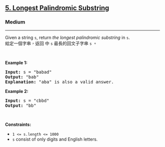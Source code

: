<h2><a href="https://leetcode.com/problems/longest-palindromic-substring/">5. Longest Palindromic Substring</a></h2><h3>Medium</h3><hr><div><p data-immersive-translate-effect="1" data-immersive_translate_walked="7da7b84e-afd4-4dd4-aa6a-52567a58c3ac">Given a string <code data-immersive-translate-effect="1" data-immersive_translate_walked="7da7b84e-afd4-4dd4-aa6a-52567a58c3ac">s</code>, return <em data-immersive-translate-effect="1" data-immersive_translate_walked="7da7b84e-afd4-4dd4-aa6a-52567a58c3ac">the longest</em> <span data-keyword="palindromic-string" data-immersive-translate-effect="1" data-immersive_translate_walked="7da7b84e-afd4-4dd4-aa6a-52567a58c3ac"><em data-immersive-translate-effect="1" data-immersive_translate_walked="7da7b84e-afd4-4dd4-aa6a-52567a58c3ac">palindromic</em></span> <span data-keyword="substring-nonempty" data-immersive-translate-effect="1" data-immersive_translate_walked="7da7b84e-afd4-4dd4-aa6a-52567a58c3ac"><em data-immersive-translate-effect="1" data-immersive_translate_walked="7da7b84e-afd4-4dd4-aa6a-52567a58c3ac">substring</em></span> in <code data-immersive-translate-effect="1" data-immersive_translate_walked="7da7b84e-afd4-4dd4-aa6a-52567a58c3ac">s</code>.<font class="notranslate immersive-translate-target-wrapper" lang="zh-TW" data-immersive-translate-translation-element-mark="1"><br><font class="notranslate immersive-translate-target-translation-theme-none immersive-translate-target-translation-block-wrapper-theme-none immersive-translate-target-translation-block-wrapper" data-immersive-translate-translation-element-mark="1"><font class="notranslate immersive-translate-target-inner immersive-translate-target-translation-theme-none-inner" data-immersive-translate-translation-element-mark="1">給定一個字串，返回 中 <code data-immersive-translate-effect="1" data-immersive_translate_walked="7da7b84e-afd4-4dd4-aa6a-52567a58c3ac">s</code> 最長的回文子字串 <code data-immersive-translate-effect="1" data-immersive_translate_walked="7da7b84e-afd4-4dd4-aa6a-52567a58c3ac">s</code> 。</font></font></font></p>

<p>&nbsp;</p>
<p><strong class="example">Example 1:</strong></p>

<pre><strong>Input:</strong> s = "babad"
<strong>Output:</strong> "bab"
<strong>Explanation:</strong> "aba" is also a valid answer.
</pre>

<p><strong class="example">Example 2:</strong></p>

<pre><strong>Input:</strong> s = "cbbd"
<strong>Output:</strong> "bb"
</pre>

<p>&nbsp;</p>
<p><strong>Constraints:</strong></p>

<ul>
	<li><code>1 &lt;= s.length &lt;= 1000</code></li>
	<li><code>s</code> consist of only digits and English letters.</li>
</ul>
</div>